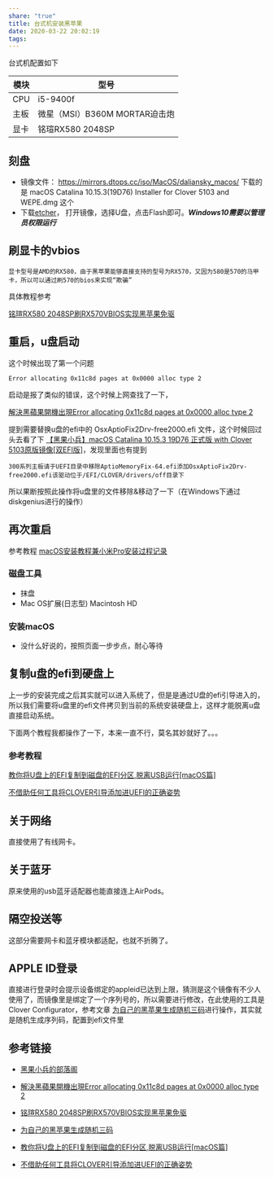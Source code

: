 ```yaml
---
share: "true"
title: 台式机安装黑苹果
date: 2020-03-22 20:02:19
tags: 
---
```


台式机配置如下

| 模块  | 型号                     |
| --- | ---------------------- |
| CPU | i5-9400f               |
| 主板  | 微星（MSI）B360M MORTAR迫击炮 |
| 显卡  | 铭瑄RX580 2048SP         |

<!--more-->

## 刻盘

* 镜像文件： https://mirrors.dtops.cc/iso/MacOS/daliansky_macos/   下载的是  macOS Catalina 10.15.3(19D76) Installer for Clover 5103 and WEPE.dmg  这个
* 下载[etcher](https://etcher.io/)， 打开镜像，选择U盘，点击Flash即可。***Windows10需要以管理员权限运行***

## 刷显卡的vbios

```
显卡型号是AMD的RX580，由于黑苹果能够直接支持的型号为RX570，又因为580是570的马甲卡，所以可以通过刷570的bios来实现“欺骗”
```

具体教程参考

[铭瑄RX580 2048SP刷RX570VBIOS实现黑苹果免驱](https://doopee.cn/blog/1356.html)

## 重启，u盘启动

这个时候出现了第一个问题

```
Error allocating 0x11c8d pages at 0x0000 alloc type 2
```

启动是报了类似的错误，这个时候上网查找了一下，

[解決黑蘋果開機出現Error allocating 0x11c8d pages at 0x0000 alloc type 2](https://mrmad.com.tw/error-allocating-0x11c8d-pages-at-0x0000-alloc-type-2)

提到需要替换u盘的efi中的  OsxAptioFix2Drv-free2000.efi 文件，这个时候回过头去看了下   [【黑果小兵】macOS Catalina 10.15.3 19D76 正式版 with Clover 5103原版镜像[双EFI版]](https://blog.daliansky.net/macOS-Catalina-10.15.3-19D76-Release-version-with-Clover-5103-original-image-Double-EFI-Version.html)，发现里面也有提到

```
300系列主板请于UEFI目录中移除AptioMemoryFix-64.efi添加OsxAptioFix2Drv-free2000.efi该驱动位于/EFI/CLOVER/drivers/off目录下
```

所以果断按照此操作将u盘里的文件移除&移动了一下（在Windows下通过diskgenius进行的操作）

## 再次重启

参考教程   [macOS安装教程兼小米Pro安装过程记录](https://blog.daliansky.net/MacOS-installation-tutorial-XiaoMi-Pro-installation-process-records.html)

### 磁盘工具

* 抹盘
* Mac OS扩展(日志型) Macintosh HD

### 安装macOS

* 没什么好说的，按照页面一步步点，耐心等待

## 复制u盘的efi到硬盘上

上一步的安装完成之后其实就可以进入系统了，但是是通过U盘的efi引导进入的，所以我们需要将u盘里的efi文件拷贝到当前的系统安装硬盘上，这样才能脱离u盘直接启动系统。

下面两个教程我都操作了一下，本来一直不行，莫名其妙就好了。。。

### 参考教程

[教你将U盘上的EFI复制到磁盘的EFI分区,脱离USB运行[macOS篇]](https://blog.daliansky.net/MacOS-installation-tutorial-XiaoMi-Pro-installation-process-records.html)

[不借助任何工具将CLOVER引导添加进UEFI的正确姿势](https://blog.daliansky.net/Add-CLOVER-boot-to-UEFI-without-any-tools.html)

## 关于网络

直接使用了有线网卡。

## 关于蓝牙

原来使用的usb蓝牙适配器也能直接连上AirPods。

## 隔空投送等

这部分需要网卡和蓝牙模块都适配，也就不折腾了。

## APPLE ID登录

  直接进行登录时会提示设备绑定的appleid已达到上限，猜测是这个镜像有不少人使用了，而镜像里是绑定了一个序列号的，所以需要进行修改，在此使用的工具是  Clover Configurator，参考文章 [为自己的黑苹果生成随机三码](https://sleele.com/2019/03/21/smbios/)进行操作，其实就是随机生成序列码，配置到efi文件里

## 参考链接

* [黑果小兵的部落阁](https://blog.daliansky.net/)

* [解決黑蘋果開機出現Error allocating 0x11c8d pages at 0x0000 alloc type 2](https://mrmad.com.tw/error-allocating-0x11c8d-pages-at-0x0000-alloc-type-2)

* [铭瑄RX580 2048SP刷RX570VBIOS实现黑苹果免驱](https://doopee.cn/blog/1356.html)

* [为自己的黑苹果生成随机三码](https://sleele.com/2019/03/21/smbios/   )   

* [教你将U盘上的EFI复制到磁盘的EFI分区,脱离USB运行[macOS篇]](https://blog.daliansky.net/MacOS-installation-tutorial-XiaoMi-Pro-installation-process-records.html)

* [不借助任何工具将CLOVER引导添加进UEFI的正确姿势](https://blog.daliansky.net/Add-CLOVER-boot-to-UEFI-without-any-tools.html)


